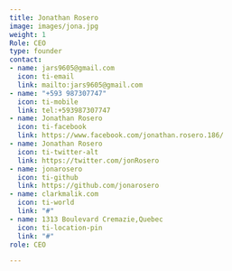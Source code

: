 ```yaml
---
title: Jonathan Rosero
image: images/jona.jpg
weight: 1
Role: CEO
type: founder
contact:
- name: jars9605@gmail.com
  icon: ti-email
  link: mailto:jars9605@gmail.com
- name: "+593 987307747"
  icon: ti-mobile
  link: tel:+593987307747
- name: Jonathan Rosero
  icon: ti-facebook
  link: https://www.facebook.com/jonathan.rosero.186/
- name: Jonathan Rosero
  icon: ti-twitter-alt
  link: https://twitter.com/jonRosero
- name: jonarosero
  icon: ti-github
  link: https://github.com/jonarosero
- name: clarkmalik.com
  icon: ti-world
  link: "#"
- name: 1313 Boulevard Cremazie,Quebec
  icon: ti-location-pin
  link: "#"
role: CEO

---
```

